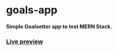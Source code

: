 # goals-app

#### Simple Goalsetter app to test MERN Stack.

### [Live preview](https://xdguido-goalsetter.herokuapp.com)

